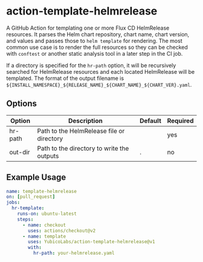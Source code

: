 # action-template-helmrelease

A GitHub Action for templating one or more Flux CD HelmRelease resources. It parses the Helm chart repository, chart name, chart version, and values and passes those to `helm template` for rendering. The most common use case is to render the full resources so they can be checked with `conftest` or another static analysis tool in a later step in the CI job.

If a directory is specified for the `hr-path` option, it will be recursively searched for HelmRelease resources and each located HelmRelease will be templated. The format of the output filename is `${INSTALL_NAMESPACE}_${RELEASE_NAME}_${CHART_NAME}_${CHART_VER}.yaml`.

## Options

| Option  | Description                                | Default | Required |
|---------|--------------------------------------------|---------|----------|
| hr-path | Path to the HelmRelease file or directory  |         | yes      |
| out-dir | Path to the directory to write the outputs | .       | no       |

## Example Usage

```yaml
name: template-helmrelease
on: [pull_request]
jobs:
  hr-template:
    runs-on: ubuntu-latest
    steps:
      - name: checkout
        uses: actions/checkout@v2
      - name: template
        uses: YubicoLabs/action-template-helmrelease@v1
        with:
          hr-path: your-helmrelease.yaml
```
